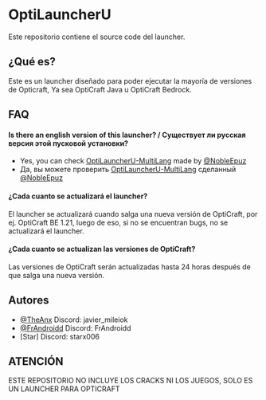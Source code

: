 
# OptiLauncherU

Este repositorio contiene el source code del launcher.




## ¿Qué es?
Este es un launcher diseñado para poder ejecutar la mayoría de versiones de Opticraft, Ya sea OptiCraft Java u OptiCraft Bedrock.

## FAQ

#### Is there an english version of this launcher? / Существует ли русская версия этой пусковой установки?

- Yes, you can check [OptiLauncherU-MultiLang](https://github.com/NobleEpuz/OptiLauncherU-English-Edition)  made by [@NobleEpuz](https://github.com/NobleEpuz)
- Да, вы можете проверить [OptiLauncherU-MultiLang](https://github.com/NobleEpuz/OptiLauncherU-English-Edition) сделанный [@NobleEpuz](https://github.com/NobleEpuz)
#### ¿Cada cuanto se actualizará el launcher?

El launcher se actualizará cuando salga una nueva versión de OptiCraft, por ej. OptiCraft BE 1.21, luego de eso, si no se encuentran bugs, no se actualizará el launcher.

#### ¿Cada cuanto se actualizan las versiones de OptiCraft?

Las versiones de OptiCraft serán actualizadas hasta 24 horas después de que salga una nueva versión.


## Autores

- [@TheAnx](https://www.github.com/TheAnx) Discord: javier_mileiok
- [@FrAndroidd](https://github.com/FrAndroidd) Discord: FrAndroidd
- [Star] Discord: starx006



## ATENCIÓN
ESTE REPOSITORIO NO INCLUYE LOS CRACKS NI LOS JUEGOS, SOLO ES UN LAUNCHER PARA OPTICRAFT 
